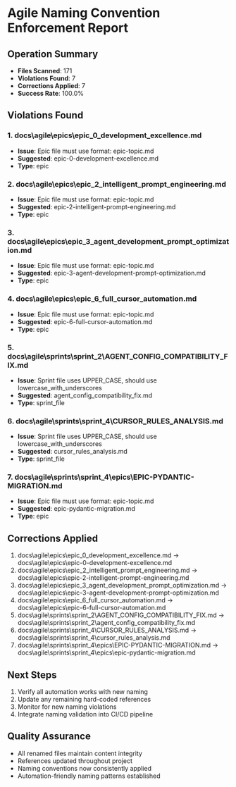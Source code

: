 
# Agile Naming Convention Enforcement Report

## Operation Summary
- **Files Scanned**: 171
- **Violations Found**: 7
- **Corrections Applied**: 7
- **Success Rate**: 100.0%

## Violations Found

### 1. docs\agile\epics\epic_0_development_excellence.md
- **Issue**: Epic file must use format: epic-topic.md
- **Suggested**: epic-0-development-excellence.md
- **Type**: epic

### 2. docs\agile\epics\epic_2_intelligent_prompt_engineering.md
- **Issue**: Epic file must use format: epic-topic.md
- **Suggested**: epic-2-intelligent-prompt-engineering.md
- **Type**: epic

### 3. docs\agile\epics\epic_3_agent_development_prompt_optimization.md
- **Issue**: Epic file must use format: epic-topic.md
- **Suggested**: epic-3-agent-development-prompt-optimization.md
- **Type**: epic

### 4. docs\agile\epics\epic_6_full_cursor_automation.md
- **Issue**: Epic file must use format: epic-topic.md
- **Suggested**: epic-6-full-cursor-automation.md
- **Type**: epic

### 5. docs\agile\sprints\sprint_2\AGENT_CONFIG_COMPATIBILITY_FIX.md
- **Issue**: Sprint file uses UPPER_CASE, should use lowercase_with_underscores
- **Suggested**: agent_config_compatibility_fix.md
- **Type**: sprint_file

### 6. docs\agile\sprints\sprint_4\CURSOR_RULES_ANALYSIS.md
- **Issue**: Sprint file uses UPPER_CASE, should use lowercase_with_underscores
- **Suggested**: cursor_rules_analysis.md
- **Type**: sprint_file

### 7. docs\agile\sprints\sprint_4\epics\EPIC-PYDANTIC-MIGRATION.md
- **Issue**: Epic file must use format: epic-topic.md
- **Suggested**: epic-pydantic-migration.md
- **Type**: epic


## Corrections Applied
1. docs\agile\epics\epic_0_development_excellence.md → docs\agile\epics\epic-0-development-excellence.md
2. docs\agile\epics\epic_2_intelligent_prompt_engineering.md → docs\agile\epics\epic-2-intelligent-prompt-engineering.md
3. docs\agile\epics\epic_3_agent_development_prompt_optimization.md → docs\agile\epics\epic-3-agent-development-prompt-optimization.md
4. docs\agile\epics\epic_6_full_cursor_automation.md → docs\agile\epics\epic-6-full-cursor-automation.md
5. docs\agile\sprints\sprint_2\AGENT_CONFIG_COMPATIBILITY_FIX.md → docs\agile\sprints\sprint_2\agent_config_compatibility_fix.md
6. docs\agile\sprints\sprint_4\CURSOR_RULES_ANALYSIS.md → docs\agile\sprints\sprint_4\cursor_rules_analysis.md
7. docs\agile\sprints\sprint_4\epics\EPIC-PYDANTIC-MIGRATION.md → docs\agile\sprints\sprint_4\epics\epic-pydantic-migration.md


## Next Steps
1. Verify all automation works with new naming
2. Update any remaining hard-coded references
3. Monitor for new naming violations
4. Integrate naming validation into CI/CD pipeline

## Quality Assurance
- All renamed files maintain content integrity
- References updated throughout project
- Naming conventions now consistently applied
- Automation-friendly naming patterns established

